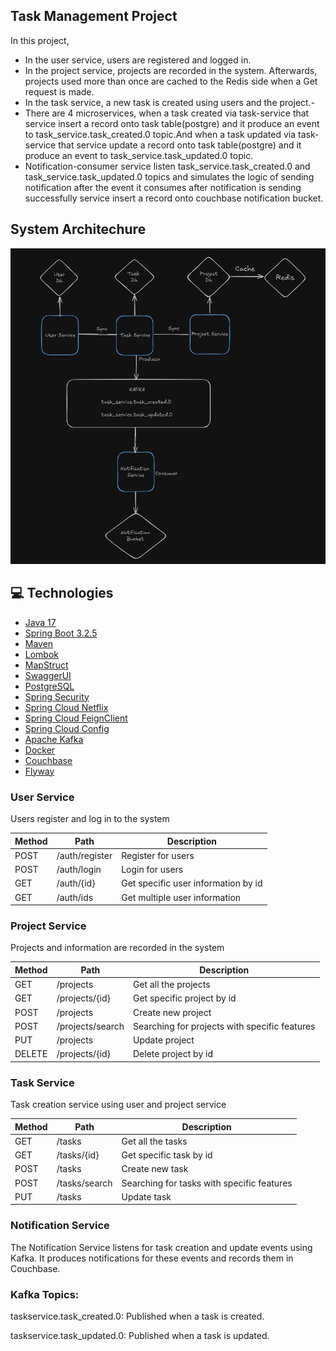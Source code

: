 ## Task Management Project
In this project,
- In the user service, users are registered and logged in.
- In the project service, projects are recorded in the system. Afterwards, projects used more than once are cached to the Redis side when a Get request is made.
- In the task service, a new task is created using users and the project.-
- There are 4 microservices, when a task created via task-service that service insert a record onto task table(postgre) and it produce an event to task_service.task_created.0 topic.And when a task updated via task-service that service update a record onto task table(postgre) and it produce an event to task_service.task_updated.0 topic.
- Notification-consumer service listen task_service.task_created.0 and task_service.task_updated.0 topics and simulates the logic of sending notification after the event it consumes after notification is sending successfully service insert a record onto couchbase notification bucket.
## System Architechure
![](images/systemarch.JPG)
## 💻 Technologies

- [Java 17](https://docs.oracle.com/en/java/javase/17/)
- [Spring Boot 3.2.5](https://docs.spring.io/spring-boot/docs/current/reference/html/getting-started.html)
- [Maven](https://maven.apache.org/guides/getting-started/)
- [Lombok](https://projectlombok.org/setup/)
- [MapStruct](https://mapstruct.org/)
- [SwaggerUI](https://swagger.io/tools/open-source/getting-started/)
- [PostgreSQL](https://www.postgresql.org/docs/)
- [Spring Security](https://spring.io/projects/spring-security)
- [Spring Cloud Netflix](https://cloud.spring.io/spring-cloud-netflix/reference/html/)
- [Spring Cloud FeignClient](https://docs.spring.io/spring-cloud-openfeign/docs/current/reference/html/)
- [Spring Cloud Config](https://docs.spring.io/spring-cloud-config/docs/current/reference/html/)
- [Apache Kafka](https://kafka.apache.org/intro)
- [Docker](https://www.docker.com/get-started/)
- [Couchbase](https://www.couchbase.com/)
- [Flyway](https://www.red-gate.com/products/flyway/community/)
### User Service
Users register and log in to the system

Method	| Path	| Description	
------------- | ------------------------- | ------------- |
POST	| /auth/register	| Register for users	| 
POST	| /auth/login	| Login for users	|
GET	| /auth/{id}	| Get specific user information by id	| 
GET	| /auth/ids	| Get multiple user information	| 

### Project Service
Projects and information are recorded in the system

Method	| Path	| Description 
------------- | ------------------------- | ------------- |
GET	| /projects	| Get all the projects	
GET	| /projects/{id} |Get specific project by id	  
POST	| /projects	| Create new project	
POST	| /projects/search	|Searching for projects with specific features
PUT	| /projects	| Update project	
DELETE	| /projects/{id}	| Delete project by id	

### Task Service
Task creation service using user and project service

Method	| Path	| Description	
------------- | ------------------------- | ------------- |
GET	| /tasks	| Get all the tasks
GET	| /tasks/{id}	| Get specific task by id	
POST	| /tasks	| Create new task
POST	| /tasks/search	| Searching for tasks with specific features
PUT	| /tasks	| Update task

### Notification Service
The Notification Service listens for task creation and update events using Kafka. It produces notifications for these events and records them in Couchbase.

### Kafka Topics:
taskservice.task_created.0: Published when a task is created.

taskservice.task_updated.0: Published when a task is updated.

